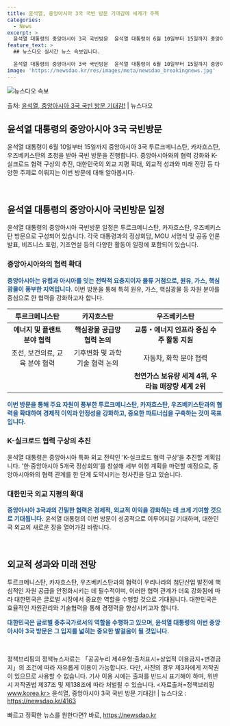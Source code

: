 ```yaml
---
title: 윤석열, 중앙아시아 3국 국빈 방문 기대감에 세계가 주목
categories:
  - News
excerpt: >
  윤석열 대통령의 중앙아시아 3국 국빈방문  윤석열 대통령이 6월 10일부터 15일까지 중앙아시아 3국 투르크…
feature_text: >
  ## 뉴스다오 실시간 뉴스 속보입니다.

  윤석열 대통령의 중앙아시아 3국 국빈방문  윤석열 대통령이 6월 10일부터 15일까지 중앙아시아 3국 투르크…
image: 'https://newsdao.kr/res/images/meta/newsdao_breakingnews.jpg'
---
```


![뉴스다오 속보](https://newsdao.kr/res/images/meta/newsdao_breakingnews.jpg)

<p>출처: <a href="https://newsdao.kr/4163" rel="dofollow">윤석열, 중앙아시아 3국 국빈 방문 기대감!</a> | 뉴스다오</p>

<h2 data-ke-size="size26">윤석열 대통령의 중앙아시아 3국 국빈방문</h2>

윤석열 대통령이 6월 10일부터 15일까지 중앙아시아 3국 투르크메니스탄, 카자흐스탄, 우즈베키스탄의 초청을 받아 국빈 방문을 진행합니다. 중앙아시아와의 협력 강화와 K-실크로드 협력 구상의 추진, 대한민국의 외교 지평 확대, 외교적 성과와 미래 전망 등 다양한 주제로 이뤄지는 이번 방문에 대해 알아봅시다.

<p data-ke-size="size16">&nbsp;</p>

<h2 data-ke-size="size24">윤석열 대통령의 중앙아시아 국빈방문 일정</h2>

윤석열 대통령의 중앙아시아 국빈방문 일정은 투르크메니스탄, 카자흐스탄, 우즈베키스탄 방문으로 구성되어 있습니다. 각국 대통령과의 정상회담, MOU 서명식 및 공동 언론 발표, 비즈니스 포럼, 기조연설 등의 다양한 활동이 일정에 포함되어 있습니다.

<h3>중앙아시아와의 협력 확대</h3>

<b><span style="color: #1a5490;">중앙아시아는 유럽과 아시아를 잇는 전략적 요충지이자 물류 거점으로, 원유, 가스, 핵심 광물이 풍부한 지역입니다.</span></b> 이번 방문을 통해 특히 원유, 가스, 핵심광물 등 자원 분야를 중심으로 한 협력을 강화하고자 합니다.

<table>
	<thead>
		<tr>
			<th style="text-align: center;">투르크메니스탄</th>
			<th style="text-align: center;">카자흐스탄</th>
			<th style="text-align: center;">우즈베키스탄</th>
		</tr>
	</thead>
	<tbody>
		<tr>
			<td style="text-align: center; height: 17px;"><b>에너지 및 플랜트 분야 협력</b></td>
			<td style="text-align: center; height: 17px;"><b>핵심광물 공급망 협력 논의</b></td>
			<td style="text-align: center; height: 17px;"><b>교통・에너지 인프라 중심 수주 활동 지원</b></td>
		</tr>
		<tr>
			<td style="text-align: center;">조선, 보건의료, 교육 분야 협력</td>
			<td style="text-align: center;">기후변화 및 과학기술 협력 논의</td>
			<td style="text-align: center;">자동차, 화학 분야 협력</td>
		</tr>
		<tr>
			<td style="text-align: center;"></td>
			<td style="text-align: center;"></td>
			<td style="text-align: center;"><b>천연가스 보유량 세계 4위, 우라늄 매장량 세계 2위</b></td>
		</tr>
	</tbody>
</table>

<b><span style="color: #1a5490;">이번 방문을 통해 주요 자원이 풍부한 투르크메니스탄, 카자흐스탄, 우즈베키스탄과의 협력을 확대하여 경제적 이익과 안정성을 강화하고, 중요한 파트너십을 구축하는 것이 목표입니다.</span></b>

<h3>K-실크로드 협력 구상의 추진</h3>

윤석열 대통령은 중앙아시아 특화 외교 전략인 ‘K-실크로드 협력 구상’을 추진할 계획입니다. '한·중앙아시아 5개국 정상회의'를 창설해 세부 이행 계획을 마련할 예정으로, 중앙아시아와의 협력 관계를 한 단계 도약시키는 청사진을 담고 있습니다.

<h3>대한민국 외교 지평의 확대</h3>

<b><span style="color: #1a5490;">중앙아시아 3국과의 긴밀한 협력은 경제적, 외교적 이익을 강화하는 데 크게 기여할 것으로 기대됩니다.</span></b> 윤석열 대통령의 이번 방문이 성공적으로 이루어지길 기대하며, 대한민국 외교의 새로운 장을 열어가길 바랍니다.

<p data-ke-size="size16">&nbsp;</p>

<h2 data-ke-size="size24">외교적 성과와 미래 전망</h2>

투르크메니스탄, 카자흐스탄, 우즈베키스탄과의 협력이 우리나라의 첨단산업 발전에 핵심적인 자원 공급을 안정화시키는 데 필수적이며, 이러한 협력 관계가 더욱 강화됨에 따라 대한민국은 글로벌 시장에서 중요한 역할을 수행할 것으로 기대됩니다. 대한민국은 효율적인 자원관리와 기술협력을 통해 경쟁력을 향상시키고자 합니다.

<b><span style="color: #1a5490;">대한민국은 글로벌 중추국가로서의 역할을 수행하고 있으며, 윤석열 대통령의 이번 중앙아시아 3국 방문은 그 입지를 넓히는 중요한 발걸음이 될 것입니다.</span></b>

<p data-ke-size="size16">&nbsp;</p>

정책브리핑의 정책뉴스자료는 「공공누리 제4유형:출처표시+상업적 이용금지+변경금지」의 조건에 따라 자유롭게 이용이 가능합니다. 다만, 사진의 경우 제3자에게 저작권이 있으므로 사용할 수 없습니다. 기사 이용 시에는 출처를 반드시 표기해야 하며, 위반 시 저작권법 제37조 및 제138조에 따라 처벌될 수 있습니다. <자료출처=정책브리핑 www.korea.kr> 윤석열, 중앙아시아 3국 국빈 방문 기대감! | 뉴스다오  : https://newsdao.kr/4163 

빠르고 정확한 뉴스를 원한다면? 바로, <a href="https://newsdao.kr" rel="dofollow">https://newsdao.kr</a>


